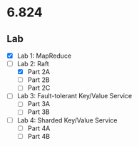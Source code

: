 # 6.824 

## Lab  
- [x] Lab 1: MapReduce
- [ ] Lab 2: Raft    
    - [x] Part 2A
    - [ ] Part 2B
    - [ ] Part 2C
- [ ] Lab 3: Fault-tolerant Key/Value Service
    - [ ] Part 3A
    - [ ] Part 3B
- [ ] Lab 4: Sharded Key/Value Service
    - [ ] Part 4A
    - [ ] Part 4B